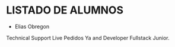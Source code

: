 # LISTADO DE ALUMNOS

- Elias Obregon

Technical Support Live Pedidos Ya and Developer Fullstack Junior.